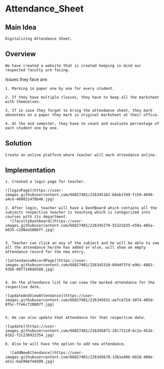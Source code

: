 # Attendance_Sheet

## Main Idea

    Digitalizing Attendance Sheet. 

## Overview 

    We have created a website that is created keeping in mind our respected faculty are facing. 

Issues they face are: 
    
    1. Marking in paper one by one for every student.
    
    2. If they have multiple classes, they have to keep all the marksheet with themselves.

    3. If in case they forget to bring the attendance sheet, they mark absentees on a paper they mark in original marksheet at their office. 

    4. At the end semester, they have to count and evaluate percentage of each student one by one.

## Solution

    Create an online platform where teacher will mark attendance online.

## Implementation

    1. Created a login page for teacher.

    ![loginPage](https://user-images.githubusercontent.com/66827401/226345181-b6eb1fd9-f159-4699-a4ce-460031470b46.jpg)

    2. After login, teacher will have a DashBoard which contains all the subjects respective teacher is teaching which is categorized into courses with its department.
      ![facultyDashboard](https://user-images.githubusercontent.com/66827401/226345279-55321b35-e59a-405a-b635-c2d8ea508bff.jpg)

    
    3. Teacher can click on any of the subject and he will be able to see all the attendance he/she has added or else, will show an empty attendance record for the new entry.

    ![attendanceRecordPage](https://user-images.githubusercontent.com/66827401/226345310-094df2fd-e96c-4863-936b-0977148dd588.jpg)

    
    4. On the attendance list he can view the marked attendance for the respective date. 
    
    ![updateAndViewAttendance](https://user-images.githubusercontent.com/66827401/226345631-aefce72d-1074-405d-8fbc-f7e6cf20807f.jpg)

    
    5. He can also update that attendance for that respective date.

    ![update](https://user-images.githubusercontent.com/66827401/226345871-28c73119-6c2a-452e-81b2-f2c236922354.jpg)
    
    6. Also he will have the option to add new attendance.
      
      ![addNewAttendance](https://user-images.githubusercontent.com/66827401/226345678-1db1e40b-6818-408e-a51c-6a5966f4dd99.jpg)



 
